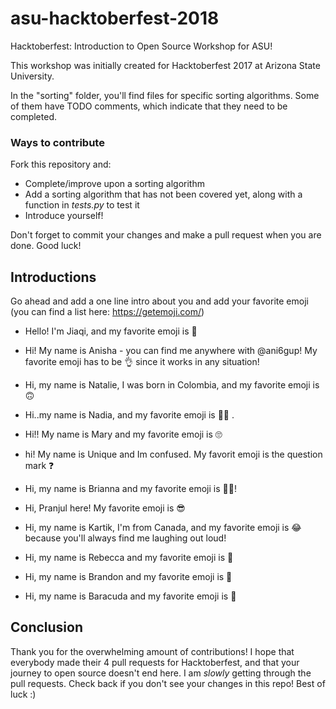 ﻿# asu-hacktoberfest-2018
Hacktoberfest: Introduction to Open Source Workshop for ASU!

This workshop was initially created for Hacktoberfest 2017 at Arizona State University. 

In the "sorting" folder, you'll find files for specific sorting algorithms. Some of them have TODO comments, which indicate that they need to be completed. 

### Ways to contribute
Fork this repository and: 
- Complete/improve upon a sorting algorithm
- Add a sorting algorithm that has not been covered yet, along with a function in *tests.py* to test it
- Introduce yourself! 

Don't forget to commit your changes and make a pull request when you are done. Good luck!

## Introductions

Go ahead and add a one line intro about you and add your favorite emoji (you can find a list here: https://getemoji.com/)

- Hello! I'm Jiaqi, and my favorite emoji is 🍉

- Hi! My name is Anisha - you can find me anywhere with @ani6gup! My favorite emoji has to be 👌 since it works in any situation!

- Hi, my name is Natalie, I was born in Colombia, and my favorite emoji is 🙃

- Hi..my name is Nadia, and my favorite emoji is 👩‍💻 .

- Hi!! My name is Mary and my favorite emoji is 🙄

- hi! My name is Unique and Im confused. My favorit emoji is the question mark ❓

- Hi, my name is Brianna and my favorite emoji is 👩‍💻!

- Hi, Pranjul here! My favorite emoji is 😎

- Hi, my name is Kartik, I'm from Canada, and my favorite emoji is 😂 because you'll always find me laughing out loud!

- Hi, my name is Rebecca and my favorite emoji is 💯

- Hi, my name is Brandon and my  favorite emoji is 🍔

- Hi, my name is Baracuda and my favorite emoji is 🐋

## Conclusion 
Thank you for the overwhelming amount of contributions! I hope that everybody made their 4 pull requests for Hacktoberfest, and that your journey to open source doesn't end here. I am *slowly* getting through the pull requests. Check back if you don't see your changes in this repo! Best of luck :) 


